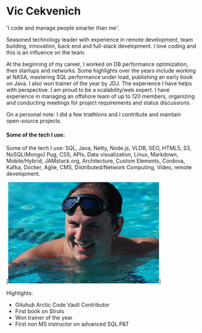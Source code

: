 
# Vic Cekvenich

'I code and manage people smarter than me'. <br />

Seasoned technology leader with experience in remote development, team building, innovation, back end and full-stack development. I love coding and this is an influence on the team.

At the beginning of my career, I worked on DB performance optimization, then startups
and networks. Some highlights over the years include working at NASA, mastering
SQL performance under load, publishing an early book on Java. I also won trainer of the year by JDJ. The experience I have
helps with perspective. I am proud to be a scalability/web expert. 
I have experience in managing an offshore team of up to 120 members, organizing and conducting meetings for project requirements and status discussions.

On a personal note: I did a few triathlons and I contribute and maintain open-source projects.

####  Some of the tech I use:
Some of the tech I use: SQL, Java, Netty, Node.js, VLDB, SEO, HTML5, S3, NoSQL(Mongo) Pug, CSS, APIs, Data visualization, Linux, Markdown, Mobile/Hybrid, JAMstack.org, Architecture, Custom Elements, Cordova, Kafka, Docker, Agile, CMS, Distributed/Network Computing, Video, remote development.

[<img src="vic.jpg" width="400"/>]

Highlights:
- Gituhub Arctic Code Vault Contributor 
- First book on Struts
- Won trainer of the year
- First non MS instructor on advanced SQL P&T
